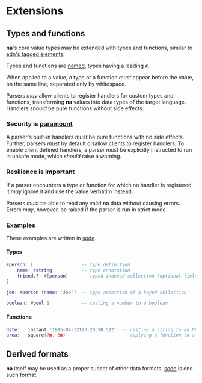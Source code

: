 # Extensions

## Types and functions

**na**'s core value types may be extended with types and functions, similar to [edn's tagged elements](https://github.com/edn-format/edn/#tagged-elements).

Types and functions are [named](https://github.com/kesh-lang/na#names), types having a leading `#`.

When applied to a value, a type or a function _must_ appear before the value, on the same line, separated only by whitespace.

Parsers _may_ allow clients to register handlers for custom types and functions, transforming **na** values into data types of the target language. Handlers _should_ be pure functions without side effects.

### Security is [paramount](https://github.com/OWASP/Top10/blob/567a84c2a88ad691a65a0de38f98408d48d8b9b5/2017/en/0xa8-insecure-deserialization.md)

A parser's built-in handlers _must_ be pure functions with no side effects. Further, parsers _must_ by default disallow clients to register handlers. To enable client defined handlers, a parser _must_ be explicitly instructed to run in unsafe mode, which _should_ raise a warning.

### Resilience is important

If a parser encounters a type or function for which no handler is registered, it _may_ ignore it and use the value verbatim instead.

Parsers _must_ be able to read any valid **na** data without causing errors. Errors _may_, however, be raised if the parser is run in strict mode.

<!-- Unlike edn's tagged elements, a type or function that is not followed by a value must _not_ cause an error. A handler that is registered for the name may provide a default value. If the handler does not return a default value, or no handler is registered for the name, it should be parsed as the unit type `()`. -->

### Examples

These examples are written in [sode](https://github.com/kesh-lang/sode).

#### Types

```lua
#person: [                  -- type definition
    name: #string           -- type annotation
    friends?: #[person]     -- typed indexed collection (optional field)
]

joe: #person [name: 'Joe']  -- type assertion of a keyed collection

boolean: #bool 1            -- casting a number to a boolean
```

#### Functions

```lua
date:   instant '1985-04-12T23:20:50.52Z'  -- casting a string to an RFC 3339/ISO 8601 timestamp
area:   square(7m, 6m)                     -- applying a function to a tuple of values
```

## Derived formats

**na** itself may be used as a proper subset of other data formats. [sode](https://github.com/kesh-lang/sode) is one such format.
